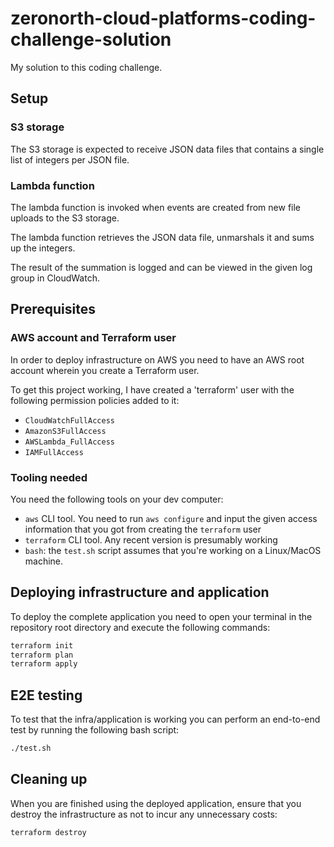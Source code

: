 # zeronorth-cloud-platforms-coding-challenge-solution

My solution to this coding challenge.

## Setup

### S3 storage

The S3 storage is expected to receive JSON data files that contains a single
list of integers per JSON file.

### Lambda function

The lambda function is invoked when events are created from new file uploads
to the S3 storage.

The lambda function retrieves the JSON data file, unmarshals it and sums
up the integers.

The result of the summation is logged and can be viewed in the given log group
in CloudWatch.

## Prerequisites

### AWS account and Terraform user

In order to deploy infrastructure on AWS you need to have an AWS root account
wherein you create a Terraform user.

To get this project working, I have created a 'terraform' user with the following 
permission policies added to it:

- `CloudWatchFullAccess`
- `AmazonS3FullAccess`
- `AWSLambda_FullAccess`
- `IAMFullAccess`

### Tooling needed

You need the following tools on your dev computer:

- `aws` CLI tool. You need to run `aws configure` and input the given access
  information that you got from creating the `terraform` user
- `terraform` CLI tool. Any recent version is presumably working
- `bash`: the `test.sh` script assumes that you're working on a Linux/MacOS
   machine.

## Deploying infrastructure and application

To deploy the complete application you need to open your terminal in the
repository root directory and execute the following commands:

```sh
terraform init
terraform plan
terraform apply
```

## E2E testing

To test that the infra/application is working you can perform an end-to-end
test by running the following bash script:

```sh
./test.sh
```

## Cleaning up

When you are finished using the deployed application, ensure that you
destroy the infrastructure as not to incur any unnecessary costs:

```sh
terraform destroy
```
